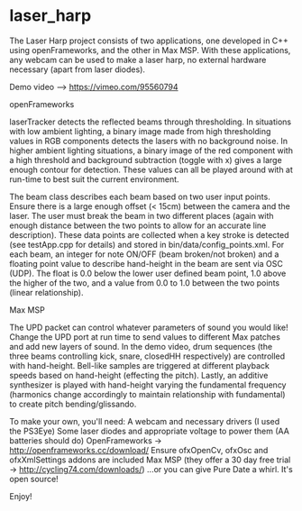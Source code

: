 laser_harp
==========

The Laser Harp project consists of two applications, one developed in C++ using openFrameworks, and the other in Max MSP. With these applications, any webcam can be used to make a laser harp, no external hardware necessary (apart from laser diodes).

Demo video --> https://vimeo.com/95560794

openFrameworks

laserTracker detects the reflected beams through thresholding. In situations with low ambient lighting, a binary image made from high thresholding values in RGB components detects the lasers with no background noise. In higher ambient lighting situations, a binary image of the red component with a high threshold and background subtraction (toggle with x) gives a large enough contour for detection.
These values can all be played around with at run-time to best suit the current environment.

The beam class describes each beam based on two user input points. Ensure there is a large enough offset (< 15cm) between the camera and the laser. The user must break the beam in two different places (again with enough distance between the two points to allow for an accurate line description). These data points are collected when a key stroke is detected (see testApp.cpp for details) and stored in bin/data/config_points.xml. For each beam, an integer for note ON/OFF (beam broken/not broken) and a floating point value to describe hand-height in the beam are sent via OSC (UDP). The float is 0.0 below the lower user defined beam point, 1.0 above the higher of the two, and a value from 0.0 to 1.0 between the two points (linear relationship).

Max MSP

The UPD packet can control whatever parameters of sound you would like! Change the UPD port at run time to send values to different Max patches and add new layers of sound. In the demo video, drum sequences (the three beams controlling kick, snare, closedHH respectively) are controlled with hand-height. Bell-like samples are triggered at different playback speeds based on hand-height (effecting the pitch). Lastly, an additive synthesizer is played with hand-height varying the fundamental frequency (harmonics change accordingly to maintain relationship with fundamental) to create pitch bending/glissando.

To make your own, you'll need:
A webcam and necessary drivers (I used the PS3Eye)
Some laser diodes and appropriate voltage to power them (AA batteries should do)
OpenFrameworks -> http://openframeworks.cc/download/
Ensure ofxOpenCv, ofxOsc and ofxXmlSettings addons are included
Max MSP (they offer a 30 day free trial -> http://cycling74.com/downloads/)
...or you can give Pure Date a whirl. It's open source!

Enjoy!

